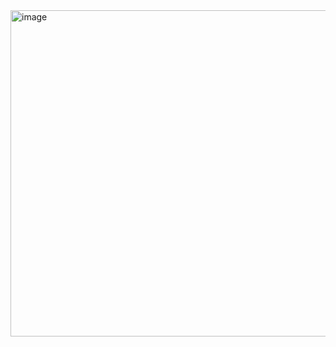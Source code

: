 <img width="522" alt="image" src="https://github.com/user-attachments/assets/a6e2376d-420c-43bc-9a98-98daf996d091">
